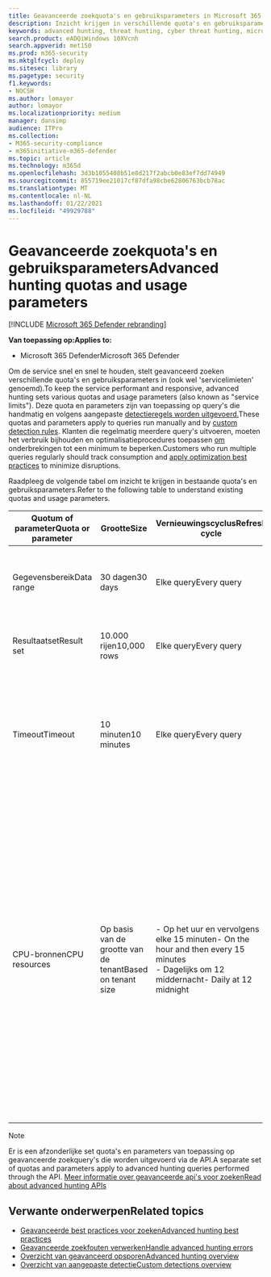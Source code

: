 ```yaml
---
title: Geavanceerde zoekquota's en gebruiksparameters in Microsoft 365 Defender
description: Inzicht krijgen in verschillende quota's en gebruiksparameters (servicelimieten) die ervoor zorgen dat de geavanceerde zoekservice snel reageert
keywords: advanced hunting, threat hunting, cyber threat hunting, microsoft threat protection, microsoft 365, mtp, m365, search, query, telemetry, schema, kusto, CPU limit, query limit, resources, maximum results, quota, parameters, allocation
search.product: eADQiWindows 10XVcnh
search.appverid: met150
ms.prod: m365-security
ms.mktglfcycl: deploy
ms.sitesec: library
ms.pagetype: security
f1.keywords:
- NOCSH
ms.author: lomayor
author: lomayor
ms.localizationpriority: medium
manager: dansimp
audience: ITPro
ms.collection:
- M365-security-compliance
- m365initiative-m365-defender
ms.topic: article
ms.technology: m365d
ms.openlocfilehash: 3d3b1055408b51e8d217f2abcb0e83ef7dd74949
ms.sourcegitcommit: 855719ee21017cf87dfa98cbe62806763bcb78ac
ms.translationtype: MT
ms.contentlocale: nl-NL
ms.lasthandoff: 01/22/2021
ms.locfileid: "49929788"
---
```

# <a name="advanced-hunting-quotas-and-usage-parameters"></a><span data-ttu-id="cdf36-104">Geavanceerde zoekquota's en gebruiksparameters</span><span class="sxs-lookup"><span data-stu-id="cdf36-104">Advanced hunting quotas and usage parameters</span></span>

[!INCLUDE [Microsoft 365 Defender rebranding](../includes/microsoft-defender.md)]


<span data-ttu-id="cdf36-105">**Van toepassing op:**</span><span class="sxs-lookup"><span data-stu-id="cdf36-105">**Applies to:**</span></span>
- <span data-ttu-id="cdf36-106">Microsoft 365 Defender</span><span class="sxs-lookup"><span data-stu-id="cdf36-106">Microsoft 365 Defender</span></span>

<span data-ttu-id="cdf36-107">Om de service snel en snel te houden, stelt geavanceerd zoeken verschillende quota's en gebruiksparameters in (ook wel 'servicelimieten' genoemd).</span><span class="sxs-lookup"><span data-stu-id="cdf36-107">To keep the service performant and responsive, advanced hunting sets various quotas and usage parameters (also known as "service limits").</span></span> <span data-ttu-id="cdf36-108">Deze quota en parameters zijn van toepassing op query's die handmatig en volgens aangepaste [detectieregels worden uitgevoerd.](custom-detection-rules.md)</span><span class="sxs-lookup"><span data-stu-id="cdf36-108">These quotas and parameters apply to queries run manually and by [custom detection rules](custom-detection-rules.md).</span></span> <span data-ttu-id="cdf36-109">Klanten die regelmatig meerdere query's uitvoeren, moeten het verbruik bijhouden en optimalisatieprocedures toepassen [om](advanced-hunting-best-practices.md) onderbrekingen tot een minimum te beperken.</span><span class="sxs-lookup"><span data-stu-id="cdf36-109">Customers who run multiple queries regularly should track consumption and [apply optimization best practices](advanced-hunting-best-practices.md) to minimize disruptions.</span></span>

<span data-ttu-id="cdf36-110">Raadpleeg de volgende tabel om inzicht te krijgen in bestaande quota's en gebruiksparameters.</span><span class="sxs-lookup"><span data-stu-id="cdf36-110">Refer to the following table to understand existing quotas and usage parameters.</span></span>

| <span data-ttu-id="cdf36-111">Quotum of parameter</span><span class="sxs-lookup"><span data-stu-id="cdf36-111">Quota or parameter</span></span> | <span data-ttu-id="cdf36-112">Grootte</span><span class="sxs-lookup"><span data-stu-id="cdf36-112">Size</span></span> | <span data-ttu-id="cdf36-113">Vernieuwingscyclus</span><span class="sxs-lookup"><span data-stu-id="cdf36-113">Refresh cycle</span></span> | <span data-ttu-id="cdf36-114">Beschrijving</span><span class="sxs-lookup"><span data-stu-id="cdf36-114">Description</span></span> |
|--|--|--|--|
| <span data-ttu-id="cdf36-115">Gegevensbereik</span><span class="sxs-lookup"><span data-stu-id="cdf36-115">Data range</span></span> | <span data-ttu-id="cdf36-116">30 dagen</span><span class="sxs-lookup"><span data-stu-id="cdf36-116">30 days</span></span> | <span data-ttu-id="cdf36-117">Elke query</span><span class="sxs-lookup"><span data-stu-id="cdf36-117">Every query</span></span> | <span data-ttu-id="cdf36-118">Met elke query kunnen gegevens van de afgelopen 30 dagen worden opgevraagd.</span><span class="sxs-lookup"><span data-stu-id="cdf36-118">Each query can look up data from up to the past 30 days.</span></span> |
| <span data-ttu-id="cdf36-119">Resultaatset</span><span class="sxs-lookup"><span data-stu-id="cdf36-119">Result set</span></span> | <span data-ttu-id="cdf36-120">10.000 rijen</span><span class="sxs-lookup"><span data-stu-id="cdf36-120">10,000 rows</span></span> | <span data-ttu-id="cdf36-121">Elke query</span><span class="sxs-lookup"><span data-stu-id="cdf36-121">Every query</span></span> | <span data-ttu-id="cdf36-122">Elke query kan maximaal 10.000 records retourneren.</span><span class="sxs-lookup"><span data-stu-id="cdf36-122">Each query can return up to 10,000 records.</span></span> |
| <span data-ttu-id="cdf36-123">Timeout</span><span class="sxs-lookup"><span data-stu-id="cdf36-123">Timeout</span></span> | <span data-ttu-id="cdf36-124">10 minuten</span><span class="sxs-lookup"><span data-stu-id="cdf36-124">10 minutes</span></span> | <span data-ttu-id="cdf36-125">Elke query</span><span class="sxs-lookup"><span data-stu-id="cdf36-125">Every query</span></span> | <span data-ttu-id="cdf36-126">Elke query kan maximaal 10 minuten worden uitgevoerd.</span><span class="sxs-lookup"><span data-stu-id="cdf36-126">Each query can run for up to 10 minutes.</span></span> <span data-ttu-id="cdf36-127">Als de taak niet binnen 10 minuten wordt voltooid, wordt er een foutbericht weergegeven.</span><span class="sxs-lookup"><span data-stu-id="cdf36-127">If it does not complete within 10 minutes, the service displays an error.</span></span>
| <span data-ttu-id="cdf36-128">CPU-bronnen</span><span class="sxs-lookup"><span data-stu-id="cdf36-128">CPU resources</span></span> | <span data-ttu-id="cdf36-129">Op basis van de grootte van de tenant</span><span class="sxs-lookup"><span data-stu-id="cdf36-129">Based on tenant size</span></span> | <span data-ttu-id="cdf36-130">- Op het uur en vervolgens elke 15 minuten</span><span class="sxs-lookup"><span data-stu-id="cdf36-130">- On the hour and then every 15 minutes</span></span><br><span data-ttu-id="cdf36-131">- Dagelijks om 12 middernacht</span><span class="sxs-lookup"><span data-stu-id="cdf36-131">- Daily at 12 midnight</span></span> | <span data-ttu-id="cdf36-132">De service dwingt de dagelijkse limiet en het quotum van 15 minuten afzonderlijk af.</span><span class="sxs-lookup"><span data-stu-id="cdf36-132">The service enforces the daily and the 15-minute quota separately.</span></span> <span data-ttu-id="cdf36-133">Voor elk quotum wordt [in de portal](advanced-hunting-errors.md) een fout weergegeven wanneer een query wordt uitgevoerd en de tenant meer dan 10% van de toegewezen resources heeft verbruikt.</span><span class="sxs-lookup"><span data-stu-id="cdf36-133">For each quota, the [portal displays an error](advanced-hunting-errors.md) whenever a query runs and the tenant has consumed over 10% of allocated resources.</span></span> <span data-ttu-id="cdf36-134">Query's worden geblokkeerd als de tenant 100% heeft bereikt tot na de volgende dagelijkse cyclus of 15 minuten.</span><span class="sxs-lookup"><span data-stu-id="cdf36-134">Queries are blocked if the tenant has reached 100% until after the next daily or 15-minute cycle.</span></span> |

>[!NOTE] 
><span data-ttu-id="cdf36-135">Er is een afzonderlijke set quota's en parameters van toepassing op geavanceerde zoekquery's die worden uitgevoerd via de API.</span><span class="sxs-lookup"><span data-stu-id="cdf36-135">A separate set of quotas and parameters apply to advanced hunting queries performed through the API.</span></span> [<span data-ttu-id="cdf36-136">Meer informatie over geavanceerde api's voor zoeken</span><span class="sxs-lookup"><span data-stu-id="cdf36-136">Read about advanced hunting APIs</span></span>](https://docs.microsoft.com/microsoft-365/security/mtp/api-advanced-hunting)

## <a name="related-topics"></a><span data-ttu-id="cdf36-137">Verwante onderwerpen</span><span class="sxs-lookup"><span data-stu-id="cdf36-137">Related topics</span></span>

- [<span data-ttu-id="cdf36-138">Geavanceerde best practices voor zoeken</span><span class="sxs-lookup"><span data-stu-id="cdf36-138">Advanced hunting best practices</span></span>](advanced-hunting-best-practices.md)
- [<span data-ttu-id="cdf36-139">Geavanceerde zoekfouten verwerken</span><span class="sxs-lookup"><span data-stu-id="cdf36-139">Handle advanced hunting errors</span></span>](advanced-hunting-errors.md)
- [<span data-ttu-id="cdf36-140">Overzicht van geavanceerd opsporen</span><span class="sxs-lookup"><span data-stu-id="cdf36-140">Advanced hunting overview</span></span>](advanced-hunting-overview.md)
- [<span data-ttu-id="cdf36-141">Overzicht van aangepaste detectie</span><span class="sxs-lookup"><span data-stu-id="cdf36-141">Custom detections overview</span></span>](custom-detections-overview.md)